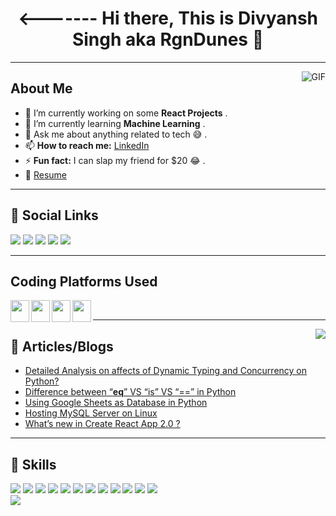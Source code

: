 <h1 align="center"><------- Hi there, This is Divyansh Singh aka RgnDunes 👋 </h1>
<hr>

<img align="right" alt="GIF" src="https://github-readme-stats.vercel.app/api?username=RgnDunes&&show_icons=true&title_color=ffffff&icon_color=bb2acf&text_color=daf7dc&bg_color=151515"/>

## About Me

- 🔭 I’m currently working on some <b>React Projects</b> .
- 🌱 I’m currently learning <b>Machine Learning</b> .
- 💬 Ask me about anything related to tech :sweat_smile: .
- 📫 <b>How to reach me:</b> [LinkedIn](https://www.linkedin.com/in/divyansh-singh-8137201a2/)
- ⚡ <b>Fun fact:</b> I can slap my friend for \$20 :joy: .
- :page_facing_up: [Resume](https://github.com/RgnDunes/RgnDunes/blob/main/Resume.pdf)

<hr>

## :two_men_holding_hands: Social Links
<a href="https://www.linkedin.com/in/divyansh-singh-8137201a2/"><img src="https://img.shields.io/badge/linkedin-%230077B5.svg?&style=for-the-badge&logo=linkedin&logoColor=white"></a>
<a href="https://www.facebook.com/profile.php?id=100026357103811"><img src="https://img.shields.io/badge/facebook-%231877F2.svg?&style=for-the-badge&logo=facebook&logoColor=white"></a>
<a href="https://www.instagram.com/rgndunes/?hl=en"><img src="https://img.shields.io/badge/instagram-%23E4405F.svg?&style=for-the-badge&logo=instagram&logoColor=white"></a>
<a href="https://twitter.com/RgnDunes"><img src="https://img.shields.io/badge/twitter-%231DA1F2.svg?&style=for-the-badge&logo=twitter&logoColor=white"></a>
<a href="https://github.com/RgnDunes"><img src="https://img.shields.io/badge/github-%23100000.svg?&style=for-the-badge&logo=github&logoColor=white"></a>

<hr>

## Coding Platforms Used
<a href="https://www.codechef.com/users/tachanka"><img align="left" src="https://cdn.jsdelivr.net/npm/simple-icons@3.12.2/icons/codechef.svg" width="30px" height="35px"></a>
<a href="https://www.hackerearth.com/@divyansh394"><img align="left" src="https://cdn.jsdelivr.net/npm/simple-icons@3.12.2/icons/hackerearth.svg" width="30px" height="35px"></a>
<a href="https://www.hackerrank.com/rgn_dunes"><img align="left" src="https://cdn.jsdelivr.net/npm/simple-icons@3.12.2/icons/hackerrank.svg" width="30px" height="35px"></a>
<a href="https://codeforces.com/profile/divyansh394"><img align="left" src="https://cdn.jsdelivr.net/npm/simple-icons@3.12.2/icons/codeforces.svg" width="30px" height="35px"></a><br>

<hr>

 <img align="right" src="https://github-readme-stats.vercel.app/api/top-langs/?username=RgnDunes" />

## :newspaper: Articles/Blogs
 - [Detailed Analysis on affects of Dynamic Typing and Concurrency on Python?](https://www.geeksforgeeks.org/detailed-analysis-on-affects-of-dynamic-typing-and-concurrency-on-python/)
 - [Difference between “__eq__” VS “is” VS “==” in Python](https://www.geeksforgeeks.org/difference-between-__eq__-vs-is-vs-in-python/)
 - [Using Google Sheets as Database in Python](https://www.geeksforgeeks.org/using-google-sheets-as-database-in-python/)
 - [Hosting MySQL Server on Linux](https://www.geeksforgeeks.org/hosting-mysql-server-on-linux/)
 - [What’s new in Create React App 2.0 ?](https://www.geeksforgeeks.org/whats-new-in-create-react-app-2-0/)
 
 <hr>

## :rocket: Skills
<code><img src="https://img.shields.io/badge/c%20sharp-%23239120.svg?&style=flat-square&logo=c%20sharp&logoColor=white"></code>
<code><img src="https://img.shields.io/badge/python-%233776AB.svg?&style=flat-square&logo=python&logoColor=white"></code>
<code><img src="https://img.shields.io/badge/html-%23239120.svg?&style=flat-square&logo=html5&logoColor=white"></code>
<code><img src="https://img.shields.io/badge/css-%23239120.svg?&style=flat-square&logo=css3&logoColor=white"></code>
<code><img src="https://img.shields.io/badge/javascript-%23F7DF1E.svg?&style=flat-square&logo=javascript&logoColor=black&labelColor=black"></code>
<code><img src="https://img.shields.io/badge/c%20-%2300599C.svg?&style=for-the-badge&logo=c&logoColor=white"></code>
<code><img src="https://img.shields.io/badge/c++%20-%2300599C.svg?&style=for-the-badge&logo=c%2B%2B&logoColor=white"></code>
<code><img src="https://img.shields.io/badge/react%20-%2320232a.svg?&style=for-the-badge&logo=react&logoColor=%2361DAFB"></code>
<code><img src="https://img.shields.io/badge/bootstrap%20-%23563D7C.svg?&style=for-the-badge&logo=bootstrap&logoColor=white"></code>
<code><img src="https://img.shields.io/badge/material%20ui%20-%230081CB.svg?&style=for-the-badge&logo=material-ui&logoColor=white"></code>
<code><img src="https://img.shields.io/badge/redux%20-%23593d88.svg?&style=for-the-badge&logo=redux&logoColor=white"></code>
<code><code><img src="https://img.shields.io/badge/flask%20-%23000.svg?&style=for-the-badge&logo=flask&logoColor=white"></code>
<code><img src="https://img.shields.io/badge/sqlite-%2307405e.svg?&style=for-the-badge&logo=sqlite&logoColor=white"></code>
 

